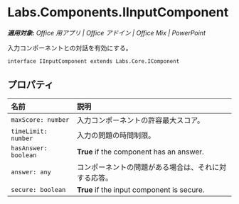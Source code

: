 
# <a name="labs.components.iinputcomponent"></a>Labs.Components.IInputComponent

 _**適用対象:** Office 用アプリ | Office アドイン | Office Mix | PowerPoint_

入力コンポーネントとの対話を有効にする。

```
interface IInputComponent extends Labs.Core.IComponent
```


## <a name="properties"></a>プロパティ


|名前|説明|
|:-----|:-----|
| `maxScore: number`|入力コンポーネントの許容最大スコア。|
| `timeLimit: number`|入力の問題の時間制限。|
| `hasAnswer: boolean`|**True** if the component has an answer.|
| `answer: any`|コンポーネントの問題がある場合は、それに対する応答。|
| `secure: boolean`|**True** if the input component is secure.|
